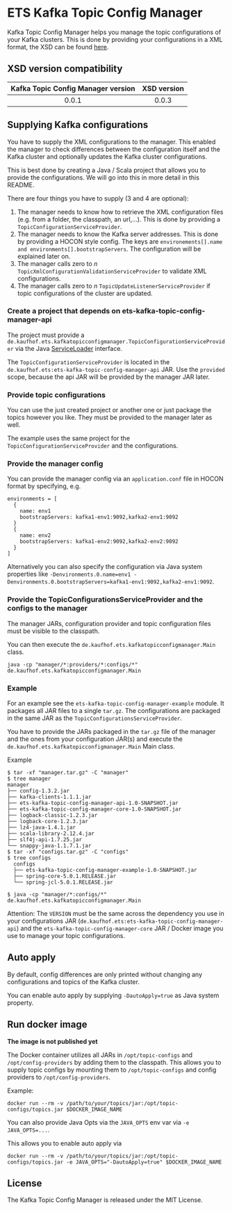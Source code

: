 # ETS Kafka Topic Config Manager

Kafka Topic Config Manager helps you manage the topic configurations of your Kafka clusters.
This is done by providing your configurations in a XML format, the XSD can be found [here](https://github.com/Galeria-Kaufhof/xsds/tree/gh-pages/ets-kafka-topic-config-manager).

## XSD version compatibility

| Kafka Topic Config Manager version | XSD version |
|:----------------------------------:|:-----------:|
| 0.0.1                              | 0.0.3       |

## Supplying Kafka configurations

You have to supply the XML configurations to the manager. This enabled the manager to check differences between the configuration itself and the Kafka cluster and optionally updates the Kafka cluster configurations.

This is best done by creating a Java / Scala project that allows you to provide the configurations. We will go into this in more detail in this README.

There are four things you have to supply (3 and 4 are optional):
1. The manager needs to know how to retrieve the XML configuration files (e.g. from a folder, the classpath, an url,...). This is done by providing a `TopicConfigurationServiceProvider`.
2. The manager needs to know the Kafka server addresses. This is done by providing a HOCON style config. The keys are `environements[].name and environments[].bootstrapServers`. The configuration will be explained later on.
3. The manager calls zero to _n_ `TopicXmlConfigurationValidationServiceProvider` to validate XML configurations.
4. The manager calls zero to _n_ `TopicUpdateListenerServiceProvider` if topic configurations of the cluster are updated.

### Create a project that depends on ets-kafka-topic-config-manager-api

The project must provide a `de.kaufhof.ets.kafkatopicconfigmanager.TopicConfigurationServiceProvider` via the Java [ServiceLoader](https://docs.oracle.com/javase/8/docs/api/java/util/ServiceLoader.html) interface.

The `TopicConfigurationServiceProvider` is located in the `de.kaufhof.ets:ets-kafka-topic-config-manager-api` JAR.
Use the `provided` scope, because the api JAR will be provided by the manager JAR later.

### Provide topic configurations

You can use the just created project or another one or just package the topics however you like.
They must be provided to the manager later as well.

The example uses the same project for the `TopicConfigurationServiceProvider` and the configurations.

### Provide the manager config

You can provide the manager config via an `application.conf` file in HOCON format by specifying, e.g.
```
environments = [
  {
    name: env1
    bootstrapServers: kafka1-env1:9092,kafka2-env1:9092
  }
  {
    name: env2
    bootstrapServers: kafka1-env2:9092,kafka2-env2:9092
  }
]
```

Alternatively you can also specify the configuration via Java system properties like
`-Denvironments.0.name=env1 -Denvironments.0.bootstrapServers=kafka1-env1:9092,kafka2-env1:9092`.

### Provide the TopicConfigurationsServiceProvider and the configs to the manager

The manager JARs, configuration provider and topic configuration files must be visible to the classpath.

You can then execute the `de.kaufhof.ets.kafkatopicconfigmanager.Main` class.

`java -cp "manager/*:providers/*:configs/*" de.kaufhof.ets.kafkatopicconfigmanager.Main`

### Example
For an example see the `ets-kafka-topic-config-manager-example` module.
It packages all JAR files to a single `tar.gz`.
The configurations are packaged in the same JAR as the `TopicConfigurationsServiceProvider`.

You have to provide the JARs packaged in the `tar.gz` file of the manager and the ones from your configuration JAR(s) and execute the `de.kaufhof.ets.kafkatopicconfigmanager.Main` Main class.

Example

```
$ tar -xf "manager.tar.gz" -C "manager"
$ tree manager
manager
├── config-1.3.2.jar
├── kafka-clients-1.1.1.jar
├── ets-kafka-topic-config-manager-api-1.0-SNAPSHOT.jar
├── ets-kafka-topic-config-manager-core-1.0-SNAPSHOT.jar
├── logback-classic-1.2.3.jar
├── logback-core-1.2.3.jar
├── lz4-java-1.4.1.jar
├── scala-library-2.12.4.jar
├── slf4j-api-1.7.25.jar
└── snappy-java-1.1.7.1.jar
$ tar -xf "configs.tar.gz" -C "configs"
$ tree configs
  configs
  ├── ets-kafka-topic-config-manager-example-1.0-SNAPSHOT.jar
  ├── spring-core-5.0.1.RELEASE.jar
  └── spring-jcl-5.0.1.RELEASE.jar

$ java -cp "manager/*:configs/*" de.kaufhof.ets.kafkatopicconfigmanager.Main
``` 

Attention: The `VERSION` must be the same across the dependency you use in your configurations JAR (`de.kaufhof.ets:ets-kafka-topic-config-manager-api`) and the `ets-kafka-topic-config-manager-core` JAR / Docker image you use to manage your topic configurations.


## Auto apply

By default, config differences are only printed without changing any configurations and topics of the Kafka cluster.

You can enable auto apply by supplying `-DautoApply=true` as Java system property.

## Run docker image

**The image is not published yet**

The Docker container utilizes all JARs in `/opt/topic-configs` and `/opt/config-providers` by adding them to the classpath.
This allows you to supply topic configs by mounting them to `/opt/topic-configs` and config providers to `/opt/config-providers`.

Example:

`docker run --rm -v /path/to/your/topics/jar:/opt/topic-configs/topics.jar $DOCKER_IMAGE_NAME`

You can also provide Java Opts via the `JAVA_OPTS` env var via `-e JAVA_OPTS=...`.

This allows you to enable auto apply via

`docker run --rm -v /path/to/your/topics/jar:/opt/topic-configs/topics.jar -e JAVA_OPTS="-DautoApply=true" $DOCKER_IMAGE_NAME`

## License

The Kafka Topic Config Manager is released under the MIT License.
